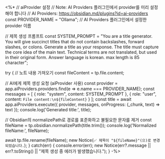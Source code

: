 <%*
// aiProvider 설정
// Note: AI Providers 플러그인에서 provider를 미리 설정해야 합니다
// AI Providers: <https://obsidian.md/plugins?id=ai-providers>
const PROVIDER_NAME = "Ollama"; // AI Providers 플러그인에서 설정한 provider 이름

// 제목 생성 프롬프트
const SYSTEM_PROMPT = "You are a title generator. You will give succinct titles that do not contain backslashes, forward slashes, or colons. Generate a title as your response. The title must capture the core idea of the main text. Technical terms are not translated, but used in their original form. Answer language is korean. max length is 85 character";

try {
 // 노트 내용 가져오기
 const fileContent = tp.file.content;

 // AI에게 제목 생성 요청 (aiProvider 사용)
 const provider = app.aiProviders.providers.find(e => e.name === PROVIDER_NAME);
 const messages = [
  { role: "system", content: SYSTEM_PROMPT },
  { role: "user", content: `File content:\n${fileContent}` }
 ];
 const title = await app.aiProviders.execute({ provider, messages, onProgress: (_chunk, text) => text });
 console.log('Generated title:', title);

 // Obsidian의 normalizePath로 경로를 표준화하고 불필요한 문자를 제거
 const fileName = tp.obsidian.normalizePath(title.trim());
 console.log('Normalized fileName:', fileName);

 await tp.file.rename(fileName);
 new Notice(`✅ 제목이 "${fileName}"(으)로 변경되었습니다.`);
} catch(err) {
 console.error(err);
 new Notice(err?.message || err?.toString() || "제목 생성 중 에러가 발생했습니다.");
}
-%>
